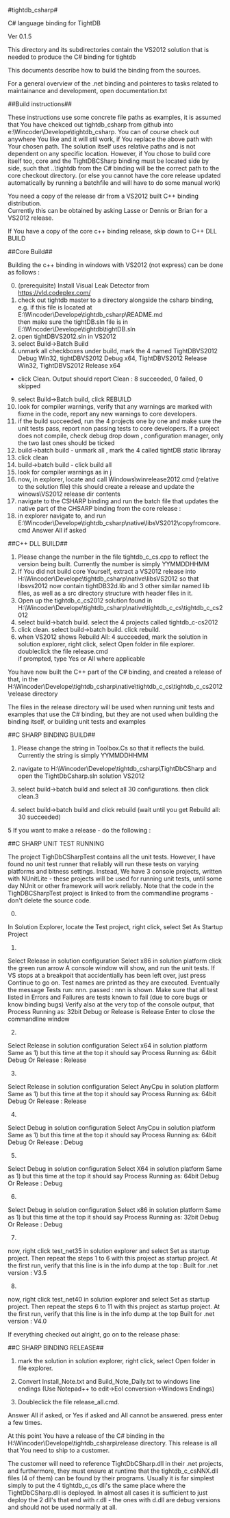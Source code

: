 #tightdb_csharp#

C# language binding for TightDB

Ver 0.1.5

This directory and its subdirectories contain the VS2012 solution that is needed to produce the C# binding for tightdb

This documents describe how to build the binding from the sources.

For a general overview of the .net binding and pointeres to tasks related to maintainance and development, open documentation.txt

##Build instructions##

These instructions use some concrete file paths as examples,
it is assumed that You have chekced out tightdb_csharp from github into e:\Wincoder\Develope\tightdb_csharp.
You can of course check out anywhere You like and it will stil work, if You replace the above path with Your
chosen path. The solution itself uses relative paths and is not dependent on any specific location.
However, if You chose to build core itself too, core and the TightDBCSharp binding must be located side by side,
such that ..\tightdb from the C# binding will be the correct path to the core checkout directory.
(or else you cannot have the core release updated automatically by running a batchfile and will have to do some
manual work)

You need a copy of the release dir from a VS2012 built C++ binding distribution.  
Currently this can be obtained by asking Lasse or Dennis or Brian for a VS2012 release.

If You have a copy of the core c++ binding release, skip down to C++ DLL BUILD

##Core Build##

Building the c++ binding in windows with VS2012 (not express) can be done as follows :  

0. (prerequisite) Install Visual Leak Detector from https://vld.codeplex.com/
1. check out tightdb master to a directory alongside the csharp binding, e.g. if this file is located at  
  E:\Wincoder\Develope\tightdb_csharp\README.md  
  then make sure the tightDB.sln file is in  
  E:\Wincoder\Develope\tightdb\tightDB.sln    
2. open tightDBVS2012.sln in VS2012
7. select Build->Batch Build
8. unmark all checkboxes under build, mark the 4 named
TightDBVS2012 Debug Win32,
tightDBVS2012 Debug x64, 
TightDBVS2012 Release Win32, 
TightDBVS2012 Release x64 
- click Clean.  Output should report Clean : 8 succeeded, 0 failed, 0 skipped
9. select Build->Batch build, click REBUILD 
10. look for compiler warnings, verify that any warnings are marked with fixme in the code, report any new warnings to core developers.
11. if the build succeeded, run the 4 projects one by one and make sure the unit tests pass, report non passing tests to core developers. If a project does not compile, check debug drop down , configuration manager, only the two last ones should be ticked
12. build->batch build - unmark all , mark the 4 called tightDB static libraray
13. click clean
14. build->batch build - click build all
15. look for compiler warnings as in j
16. now, in explorer, locate and call Windows\winrelease2012.cmd (relative to the solution file) this should create a release and update the winows\VS2012 release dir contents
17. navigate to the CSHARP binding and run the batch file that updates the native part of the CHSARP binding from the core release :
18. in explorer navigate to, and run E:\Wincoder\Develope\tightdb_csharp\native\libsVS2012\copyfromcore.cmd Answer All if asked

##C++ DLL BUILD##  

1. Please change the number in the file tightdb_c_cs.cpp to reflect the version being built.
Currently the number is simply YYMMDDHHMM
2. If You did not build core Yourself, extract a VS2012 release into H:\Wincoder\Develope\tightdb_csharp\native\libsVS2012
 so that libsvs2012 now contain tightDB32d.lib and 3 other similar named lib files, as well as a src directory structure with header files in it.
3. Open up the tightdb_c_cs2012 solution found in H:\Wincoder\Develope\tightdb_csharp\native\tightdb_c_cs\tightdb_c_cs2012 
4. select build->batch build. select the 4 projects called tightdb_c-cs2012
5. click clean.  select build->batch build. click rebuild.
6. when VS2012 shows Rebuild All: 4 succeeded, mark the solution in solution explorer, right click, select Open folder in file explorer. doubleclick the file release.cmd  
if prompted, type Yes or All where applicable  

You have now built the C++ part of the C# binding, and created a release of that, in the  
H:\Wincoder\Develope\tightdb_csharp\native\tightdb_c_cs\tightdb_c_cs2012\release directory  

The files in the release directory will be used when running unit tests and examples that use the C# binding, but they are not used when building the binding itself, or building unit tests and examples

##C SHARP BINDING BUILD##

1. Please change the string in Toolbox.Cs so that it reflects the build.
Currently the string is simply YYMMDDHHMM

2. navigate to H:\Wincoder\Develope\tightdb_csharp\TightDbCSharp  and open the TightDbCsharp.sln solution VS2012

3. select build->batch build and select all 30 configurations. then click clean.3

4. select build->batch build and click rebuild (wait until you get Rebuild all: 30 succeeded)

5 If you want to make a release - do the following :

##C SHARP UNIT TEST RUNNING

The project TighDbCSharpTest contains all the unit tests. However, I have found no unit test runner that reliably
will run these tests on varying platforms and bitness settings. Instead, We have 3 console projects, written with
NUnitLite - these projects will be used for running unit tests, until some day NUnit or other framework will work
reliably. Note that the code in the TighDBCSharpTest project is linked to from the commandline programs - don't delete
the source code.

0.
In Solution Explorer, locate the Test project, right click, select Set As Startup Project

1.
Select Release in solution configuration
Select x86 in solution platform
click the green run arrow
A console window will show, and run the unit tests. If VS stops at a breakpoit that accidentially has been left over,
just press Continue to go on.
Test names are printed as they are executed.
Eventually the message Tests run: nnn. passed : nnn is shown.
Make sure that all test listed in Errors and Failures are tests known to fail (due to core bugs or know binding bugs)
Verify also at the very top of the console output, that 
Process Running as: 32bit
Debug or Release is Release
Enter to close the commandline window

2.
Select Release in solution configuration
Select x64 in solution platform
Same as 1) but this time at the top it should say
Process Running as: 64bit
Debug Or Release : Release

3.
Select Release in solution configuration
Select AnyCpu in solution platform
Same as 1) but this time at the top it should say
Process Running as: 64bit
Debug Or Release : Release


4.
Select Debug in solution configuration
Select AnyCpu in solution platform
Same as 1) but this time at the top it should say
Process Running as: 64bit
Debug Or Release : Debug

5.
Select Debug in solution configuration
Select X64 in solution platform
Same as 1) but this time at the top it should say
Process Running as: 64bit
Debug Or Release : Debug

6.
Select Debug in solution configuration
Select x86 in solution platform
Same as 1) but this time at the top it should say
Process Running as: 32bit
Debug Or Release : Debug

7.
now, right click test_net35 in solution explorer and select Set as startup project.
Then repeat the steps 1 to 6 with this project as startup project.
At the first run, verify that this line is in the info dump at the top :
Built for .net version : V3.5

8.
now, right click test_net40 in solution explorer and select Set as startup project.
Then repeat the steps 6 to 11 with this project as startup project.
At the first run, verify that this line is in the info dump at the top 
Built for .net version : V4.0

If everything checked out alright, go on to the release phase:

##C SHARP BINDING RELEASE##

1. mark the solution in solution explorer, right click, select Open folder in file explorer.

2. Convert Install_Note.txt and Build_Note_Daily.txt to windows line endings (Use Notepad++ to edit->Eol conversion->Windows Endings)

3. Doubleclick the file release_all.cmd.  

Answer All if asked, or Yes if asked and All cannot be answered. press enter a few times.

At this point You have a release of the C# binding in the H:\Wincoder\Develope\tightdb_csharp\release directory. This release is all that You need to ship to a customer.

The customer will need to reference TightDbCSharp.dll in their .net projects, and furthermore,  they must ensure at runtime that the tightdb_c_csNNX.dll files (4 of them) can be found by their programs. Usually it is far simplest simply to put the 4 tightdb_c_cs dll's the same place where the TightDbCSharp.dll is deployed. In almost all cases it is sufficient to just deploy the 2 dll's that end with r.dll - the ones with d.dll are debug versions and should not be used normally at all.

